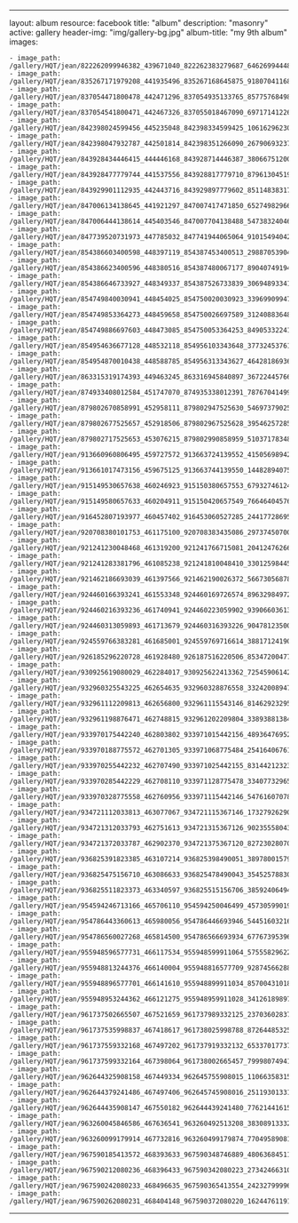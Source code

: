 
---
layout: album
resource: facebook
title: "album"
description: "masonry"
active: gallery
header-img: "img/gallery-bg.jpg"
album-title: "my 9th album"
images:
    
    - image_path: /gallery/HQT/jean/822262099946382_439671040_822262383279687_6462699444833950246_n.jpg
    - image_path: /gallery/HQT/jean/835267171979208_441935496_835267168645875_9180704116825136647_n.jpg
    - image_path: /gallery/HQT/jean/837054471800478_442471296_837054935133765_8577576849802290980_n.jpg
    - image_path: /gallery/HQT/jean/837054541800471_442467326_837055018467090_6971714122634190472_n.jpg
    - image_path: /gallery/HQT/jean/842398024599456_445235048_842398334599425_1061629623079599205_n.jpg
    - image_path: /gallery/HQT/jean/842398047932787_442501814_842398351266090_2679069323704468710_n.jpg
    - image_path: /gallery/HQT/jean/843928434446415_444446168_843928714446387_3806675120082052958_n.jpg
    - image_path: /gallery/HQT/jean/843928477779744_441537556_843928817779710_8796130451964433797_n.jpg
    - image_path: /gallery/HQT/jean/843929901112935_442443716_843929897779602_8511483831788085163_n.jpg
    - image_path: /gallery/HQT/jean/847006134138645_441921297_847007417471850_6527498296634562582_n.jpg
    - image_path: /gallery/HQT/jean/847006444138614_445403546_847007704138488_5473832404632014973_n.jpg
    - image_path: /gallery/HQT/jean/847739520731973_447785032_847741944065064_9101549404228770739_n.jpg
    - image_path: /gallery/HQT/jean/854386603400598_448397119_854387453400513_2988705390434815811_n.jpg
    - image_path: /gallery/HQT/jean/854386623400596_448380516_854387480067177_8904074919406011557_n.jpg
    - image_path: /gallery/HQT/jean/854386646733927_448349337_854387526733839_3069489334108792545_n.jpg
    - image_path: /gallery/HQT/jean/854749840030941_448454025_854750020030923_3396990994728132039_n.jpg
    - image_path: /gallery/HQT/jean/854749853364273_448459658_854750026697589_312408836488033083_n.jpg
    - image_path: /gallery/HQT/jean/854749886697603_448473085_854750053364253_8490533224169033383_n.jpg
    - image_path: /gallery/HQT/jean/854954636677128_448532118_854956103343648_3773245376126648476_n.jpg
    - image_path: /gallery/HQT/jean/854954870010438_448588785_854956313343627_464281869367487434_n.jpg
    - image_path: /gallery/HQT/jean/863315319174393_449463245_863316945840897_3672244576659625449_n.jpg
    - image_path: /gallery/HQT/jean/874933408012584_451747070_874935338012391_7876704149972887365_n.jpg
    - image_path: /gallery/HQT/jean/879802670858991_452958111_879802947525630_5469737902585626166_n.jpg
    - image_path: /gallery/HQT/jean/879802677525657_452918506_879802967525628_3954625728596130071_n.jpg
    - image_path: /gallery/HQT/jean/879802717525653_453076215_879802990858959_5103717834834103913_n.jpg
    - image_path: /gallery/HQT/jean/913660960806495_459727572_913663724139552_4150569894257869710_n.jpg
    - image_path: /gallery/HQT/jean/913661017473156_459675125_913663744139550_144828940750970407_n.jpg
    - image_path: /gallery/HQT/jean/915149530657638_460246923_915150380657553_6793274612448984458_n.jpg
    - image_path: /gallery/HQT/jean/915149580657633_460204911_915150420657549_7664640457639292636_n.jpg
    - image_path: /gallery/HQT/jean/916452807193977_460457402_916453060527285_2441772869544919384_n.jpg
    - image_path: /gallery/HQT/jean/920708380101753_461175100_920708383435086_2973745070067635827_n.jpg
    - image_path: /gallery/HQT/jean/921241230048468_461319200_921241766715081_2041247626663391495_n.jpg
    - image_path: /gallery/HQT/jean/921241283381796_461085238_921241810048410_3301259844529393572_n.jpg
    - image_path: /gallery/HQT/jean/921462186693039_461397566_921462190026372_5667305687812813721_n.jpg
    - image_path: /gallery/HQT/jean/924460166393241_461553348_924460169726574_8963298497210795055_n.jpg
    - image_path: /gallery/HQT/jean/924460216393236_461740941_924460223059902_939066036139066922_n.jpg
    - image_path: /gallery/HQT/jean/924460313059893_461713679_924460316393226_9047812350056549493_n.jpg
    - image_path: /gallery/HQT/jean/924559766383281_461685001_924559769716614_3881712419086855031_n.jpg
    - image_path: /gallery/HQT/jean/926185296220728_461928480_926187516220506_8534720047749736497_n.jpg
    - image_path: /gallery/HQT/jean/930925619080029_462284017_930925622413362_7254590614262956720_n.jpg
    - image_path: /gallery/HQT/jean/932960325543225_462654635_932960328876558_3324200894792948860_n.jpg
    - image_path: /gallery/HQT/jean/932961112209813_462656800_932961115543146_8146292329537119630_n.jpg
    - image_path: /gallery/HQT/jean/932961198876471_462748815_932961202209804_338938813842377506_n.jpg
    - image_path: /gallery/HQT/jean/933970175442240_462803802_933971015442156_4893647695255292646_n.jpg
    - image_path: /gallery/HQT/jean/933970188775572_462701305_933971068775484_2541640676110575564_n.jpg
    - image_path: /gallery/HQT/jean/933970255442232_462707490_933971025442155_8314421232390259176_n.jpg
    - image_path: /gallery/HQT/jean/933970285442229_462708110_933971128775478_3340773296521178569_n.jpg
    - image_path: /gallery/HQT/jean/933970328775558_462760956_933971115442146_5476160707839810271_n.jpg
    - image_path: /gallery/HQT/jean/934721112033813_463077067_934721115367146_1732792629043850339_n.jpg
    - image_path: /gallery/HQT/jean/934721312033793_462751613_934721315367126_9023555804369805710_n.jpg
    - image_path: /gallery/HQT/jean/934721372033787_462902370_934721375367120_8272302807057795955_n.jpg
    - image_path: /gallery/HQT/jean/936825391823385_463107214_936825398490051_3897800157938359836_n.jpg
    - image_path: /gallery/HQT/jean/936825475156710_463086633_936825478490043_3545257883014187145_n.jpg
    - image_path: /gallery/HQT/jean/936825511823373_463340597_936825515156706_3859240649463743976_n.jpg
    - image_path: /gallery/HQT/jean/954594246713166_465706110_954594250046499_4573059901919387092_n.jpg
    - image_path: /gallery/HQT/jean/954786443360613_465980056_954786446693946_5445160321608695006_n.jpg
    - image_path: /gallery/HQT/jean/954786560027268_465814500_954786566693934_6776739539647000985_n.jpg
    - image_path: /gallery/HQT/jean/955948596577731_466117534_955948599911064_5755582962289620018_n.jpg
    - image_path: /gallery/HQT/jean/955948813244376_466140004_955948816577709_928745662885327727_n.jpg
    - image_path: /gallery/HQT/jean/955948896577701_466141610_955948899911034_8570043101849656580_n.jpg
    - image_path: /gallery/HQT/jean/955948953244362_466121275_955948959911028_3412618989792307224_n.jpg
    - image_path: /gallery/HQT/jean/961737502665507_467521659_961737989332125_237036028377072554_n.jpg
    - image_path: /gallery/HQT/jean/961737535998837_467418617_961738025998788_872644853256700947_n.jpg
    - image_path: /gallery/HQT/jean/961737559332168_467497202_961737919332132_6533701773795919722_n.jpg
    - image_path: /gallery/HQT/jean/961737599332164_467398064_961738002665457_7999807494150019869_n.jpg
    - image_path: /gallery/HQT/jean/962644325908158_467449334_962645755908015_1106635831550905004_n.jpg
    - image_path: /gallery/HQT/jean/962644379241486_467497406_962645745908016_2511930133124344003_n.jpg
    - image_path: /gallery/HQT/jean/962644435908147_467550182_962644439241480_7762144161578117253_n.jpg
    - image_path: /gallery/HQT/jean/963260045846586_467636541_963260492513208_3830891333205530489_n.jpg
    - image_path: /gallery/HQT/jean/963260099179914_467732816_963260499179874_7704958908135478163_n.jpg
    - image_path: /gallery/HQT/jean/967590185413572_468393633_967590348746889_4806368451129395155_n.jpg
    - image_path: /gallery/HQT/jean/967590212080236_468396433_967590342080223_2734246631006784711_n.jpg
    - image_path: /gallery/HQT/jean/967590242080233_468496635_967590365413554_2423279999649443394_n.jpg
    - image_path: /gallery/HQT/jean/967590262080231_468404148_967590372080220_1624476119100750610_n.jpg
---